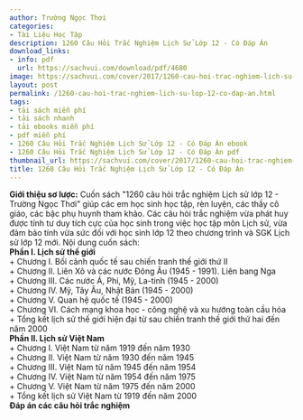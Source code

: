 ```yaml
---
author: Trường Ngọc Thơi
categories:
- Tài Liệu Học Tập
description: 1260 Câu Hỏi Trắc Nghiệm Lịch Sử Lớp 12 - Có Đáp Án
download_links:
- info: pdf
  url: https://sachvui.com/download/pdf/4680
image: https://sachvui.com/cover/2017/1260-cau-hoi-trac-nghiem-lich-su-lop-12-co-dap-an.jpg
layout: post
permalink: /1260-cau-hoi-trac-nghiem-lich-su-lop-12-co-dap-an.html
tags:
- tải sách miễn phí
- tải sách nhanh
- tải ebooks miễn phí
- pdf miễn phí
- 1260 Câu Hỏi Trắc Nghiệm Lịch Sử Lớp 12 - Có Đáp Án ebook
- 1260 Câu Hỏi Trắc Nghiệm Lịch Sử Lớp 12 - Có Đáp Án pdf
thumbnail_url: https://sachvui.com/cover/2017/1260-cau-hoi-trac-nghiem-lich-su-lop-12-co-dap-an.jpg
title: 1260 Câu Hỏi Trắc Nghiệm Lịch Sử Lớp 12 - Có Đáp Án
---
```


 <div class="item-desc text-justify"> <p><strong>Giới thiệu sơ lược:</strong> Cuốn sách "1260 câu hỏi trắc nghiệm Lịch sử lớp 12 - Trường Ngọc Thơi" giúp các em học sinh học tập, rèn luyện, các thầy cô giáo, các bậc phụ huynh tham khảo. Các câu hỏi trắc nghiệm vừa phát huy được tính tư duy tích cực của học sinh trong việc học tập môn Lịch sử, vừa đảm bảo tính vừa sức đối với học sinh lớp 12 theo chương trình và SGK Lịch sử lớp 12 mới. Nội dung cuốn sách: <br><strong>Phần I. Lịch sử thế giới</strong><br>+ Chương I. Bối cảnh quốc tế sau chiến tranh thế giới thứ II<br>+ Chương II. Liên Xô và các nước Đông Âu (1945 - 1991). Liên bang Nga<br>+ Chương III. Các nước Á, Phi, Mỹ, La-tinh (1945 - 2000)<br>+ Chương IV. Mỹ, Tây Âu, Nhật Bản (1945 - 2000)<br>+ Chương V. Quan hệ quốc tế (1945 - 2000)<br>+ Chương VI. Cách mạng khoa học - công nghệ và xu hướng toàn cầu hóa<br>+ Tổng kết lịch sử thế giới hiện đại từ sau chiến tranh thế giới thứ hai đến năm 2000<br><strong>Phần II. Lịch sử Việt Nam</strong><br>+ Chương I. Việt Nam từ năm 1919 đến năm 1930<br>+ Chương II. Việt Nam từ năm 1930 đến năm 1945<br>+ Chương III. Việt Nam từ năm 1945 đến năm 1954<br>+ Chương IV. Việt Nam từ năm 1954 đến năm 1975<br>+ Chương V. Việt Nam từ năm 1975 đến năm 2000<br>+ Tổng kết lịch sử Việt Nam từ 1919 đến năm 2000<br><strong>Đáp án các câu hỏi trắc nghiệm</strong><br> </p> </div>
